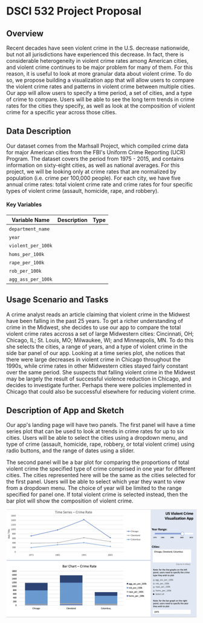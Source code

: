 DSCI 532 Project Proposal
================

Overview
--------

Recent decades have seen violent crime in the U.S. decrease nationwide, but not all jurisdictions have experienced this decrease. In fact, there is considerable heterogeneity in violent crime rates among American cities, and violent crime continues to be major problem for many of them. For this reason, it is useful to look at more granular data about violent crime. To do so, we propose building a visualization app that will allow users to compare the violent crime rates and patterns in violent crime between multiple cities. Our app will allow users to specify a time period, a set of cities, and a type of crime to compare. Users will be able to see the long term trends in crime rates for the cities they specify, as well as look at the composition of violent crime for a specific year across those cities.

Data Description
----------------

Our dataset comes from the Marhsall Project, which compiled crime data for major American cities from the FBI's Uniform Crime Reporting (UCR) Program. The dataset covers the period from 1975 - 2015, and contains information on sixty-eight cities, as well as national averages. For this project, we will be looking only at crime rates that are normalized by population (i.e. crime per 100,000 people). For each city, we have five annual crime rates: total violent crime rate and crime rates for four specific types of violent crime (assault, homicide, rape, and robbery).

#### Key Variables

| Variable Name      | Description | Type |
|--------------------|-------------|------|
| `department_name`  |             |      |
| `year`             |             |      |
| `violent_per_100k` |             |      |
| `homs_per_100k`    |             |      |
| `rape_per_100k`    |             |      |
| `rob_per_100k`     |             |      |
| `agg_ass_per_100k` |             |      |

Usage Scenario and Tasks
------------------------

A crime analyst reads an article claiming that violent crime in the Midwest have been falling in the past 25 years. To get a richer understanding of crime in the Midwest, she decides to use our app to compare the total violent crime rates accross a set of large Midwestern cities: Cincinnati, OH; Chicago, IL; St. Louis, MO; Milwaukee, WI; and Minneapolis, MN. To do this she selects the cities, a range of years, and a type of violent crime in the side bar panel of our app. Looking at a time series plot, she notices that there were large decreases in violent crime in Chicago throughout the 1990s, while crime rates in other Midwestern cities stayed fairly constant over the same period. She suspects that falling violent crime in the Midwest may be largely the result of successful violence reduction in Chicago, and decides to investigate further. Perhaps there were policies implemented in Chicago that could also be successful elsewhere for reducing violent crime.

Description of App and Sketch
-----------------------------

Our app's landing page will have two panels. The first panel will have a time series plot that can be used to look at trends in crime rates for up to six cities. Users will be able to select the cities using a dropdown menu, and type of crime (assault, homicide, rape, robbery, or total violent crime) using radio buttons, and the range of dates using a slider.

The second panel will be a bar plot for comparing the proportions of total violent crime the specified type of crime comprised in one year for different cities. The cities represented here will be the same as the cities selected for the first panel. Users will be able to select which year they want to view from a dropdown menu. The choice of year will be limited to the range specified for panel one. If total violent crime is selected instead, then the bar plot will show the composition of violent crime.

![](../img/AppSketch.png)
